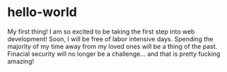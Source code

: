 # hello-world
My first thing!
I am so excited to be taking the first step into web development!
Soon, I will be free of labor intensive days. Spending the majority of my time away from my loved ones will be a thing of the past. Finacial security will no longer be a challenge... and that is pretty fucking amazing! 
